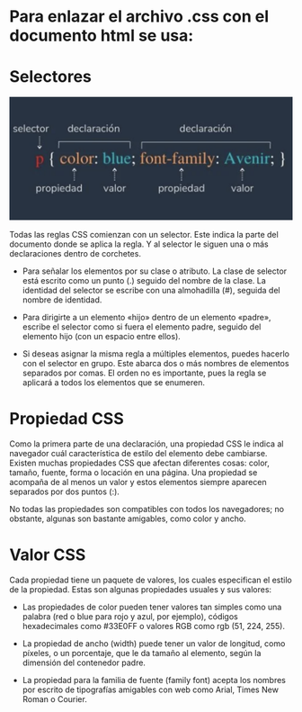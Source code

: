 # Para enlazar el archivo .css con el documento html se usa:

<link rel="stylesheet" href="./style.css"/>

# Selectores

![IMG Selector](./img.png)

Todas las reglas CSS comienzan con un selector. Este indica la parte del documento donde se aplica la regla. Y al selector le siguen una o más declaraciones dentro de corchetes.

- Para señalar los elementos por su clase o atributo. La clase de selector está escrito como un punto (.) seguido del nombre de la clase. La identidad del selector se escribe con una almohadilla (#), seguida del nombre de identidad.

- Para dirigirte a un elemento «hijo» dentro de un elemento «padre», escribe el selector como si fuera el elemento padre, seguido del elemento hijo (con un espacio entre ellos).

- Si deseas asignar la misma regla a múltiples elementos, puedes hacerlo con el selector en grupo. Este abarca dos o más nombres de elementos separados por comas. El orden no es importante, pues la regla se aplicará a todos los elementos que se enumeren.
 
# Propiedad CSS

Como la primera parte de una declaración, una propiedad CSS le indica al navegador cuál característica de estilo del elemento debe cambiarse. Existen muchas propiedades CSS que afectan diferentes cosas: color, tamaño, fuente, forma o locación en una página. Una propiedad se acompaña de al menos un valor y estos elementos siempre aparecen separados por dos puntos (:).

No todas las propiedades son compatibles con todos los navegadores; no obstante, algunas son bastante amigables, como color y ancho. 

# Valor CSS

Cada propiedad tiene un paquete de valores, los cuales especifican el estilo de la propiedad. Estas son algunas propiedades usuales y sus valores: 

- Las propiedades de color pueden tener valores tan simples como una palabra (red o blue para rojo y azul, por ejemplo), códigos hexadecimales como #33E0FF o valores RGB como rgb (51, 224, 255). 

- La propiedad de ancho (width) puede tener un valor de longitud, como píxeles, o un porcentaje, que le da tamaño al elemento, según la dimensión del contenedor padre. 

- La propiedad para la familia de fuente (family font) acepta los nombres por escrito de tipografías amigables con web como Arial, Times New Roman o Courier. 